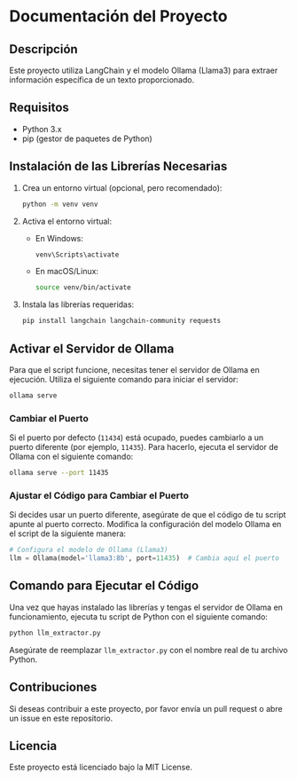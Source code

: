 # Documentación del Proyecto

## Descripción

Este proyecto utiliza LangChain y el modelo Ollama (Llama3) para extraer información específica de un texto proporcionado.

## Requisitos

- Python 3.x
- pip (gestor de paquetes de Python)

## Instalación de las Librerías Necesarias

1. Crea un entorno virtual (opcional, pero recomendado):
   ```bash
   python -m venv venv
   ```

2. Activa el entorno virtual:
   - En Windows:
     ```bash
     venv\Scripts\activate
     ```
   - En macOS/Linux:
     ```bash
     source venv/bin/activate
     ```

3. Instala las librerías requeridas:
   ```bash
   pip install langchain langchain-community requests
   ```

## Activar el Servidor de Ollama

Para que el script funcione, necesitas tener el servidor de Ollama en ejecución. Utiliza el siguiente comando para iniciar el servidor:

```bash
ollama serve
```

### Cambiar el Puerto

Si el puerto por defecto (`11434`) está ocupado, puedes cambiarlo a un puerto diferente (por ejemplo, `11435`). Para hacerlo, ejecuta el servidor de Ollama con el siguiente comando:

```bash
ollama serve --port 11435
```

### Ajustar el Código para Cambiar el Puerto

Si decides usar un puerto diferente, asegúrate de que el código de tu script apunte al puerto correcto. Modifica la configuración del modelo Ollama en el script de la siguiente manera:

```python
# Configura el modelo de Ollama (Llama3)
llm = Ollama(model='llama3:8b', port=11435)  # Cambia aquí el puerto
```

## Comando para Ejecutar el Código

Una vez que hayas instalado las librerías y tengas el servidor de Ollama en funcionamiento, ejecuta tu script de Python con el siguiente comando:

```bash
python llm_extractor.py
```

Asegúrate de reemplazar `llm_extractor.py` con el nombre real de tu archivo Python.

## Contribuciones

Si deseas contribuir a este proyecto, por favor envía un pull request o abre un issue en este repositorio.

## Licencia

Este proyecto está licenciado bajo la MIT License.
